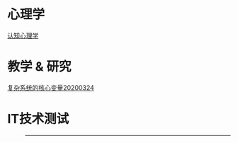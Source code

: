 
# 心理学

[认知心理学](https://github.com/l00c00l/LCL_Blog/blob/master/Cognitive_psychology.md)


# 教学 & 研究


[复杂系统的核心变量20200324](https://github.com/l00c00l/Notes_Cards/blob/master/CD20200324-complex_system_core_variables.md)


# IT技术测试


> ---------------------------------------------------------------------

